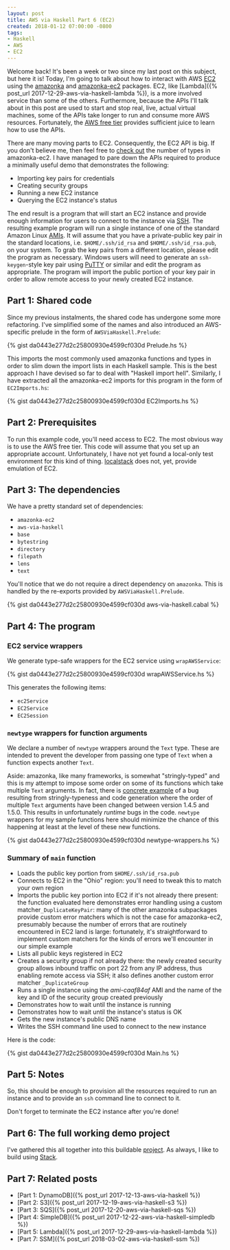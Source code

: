 ```yaml
---
layout: post
title: AWS via Haskell Part 6 (EC2)
created: 2018-01-12 07:00:00 -0800
tags:
- Haskell
- AWS
- EC2
---
```

Welcome back! It's been a week or two since my last post on this subject, but here it is! Today, I'm going to talk about how to interact with AWS [EC2][ec2] using the [amazonka][amazonka] and [amazonka-ec2][amazonka-ec2] packages. EC2, like [Lambda]({% post_url 2017-12-29-aws-via-haskell-lambda %}), is a more involved service than some of the others. Furthermore, because the APIs I'll talk about in this post are used to start and stop real, live, actual virtual machines, some of the APIs take longer to run and consume more AWS resources. Fortunately, the [AWS free tier][aws-free-tier] provides sufficient juice to learn how to use the APIs.

There are many moving parts to EC2. Consequently, the EC2 API is big. If you don't believe me, then feel free to [check out][amazonka-ec2-types] the number of types in amazonka-ec2. I have managed to pare down the APIs required to produce a minimally useful demo that demonstrates the following:

* Importing key pairs for credentials
* Creating security groups
* Running a new EC2 instance
* Querying the EC2 instance's status

The end result is a program that will start an EC2 instance and provide enough information for users to connect to the instance via [SSH][openssh]. The resulting example program will run a single instance of one of the standard Amazon Linux [AMIs][amis]. It will assume that you have a private-public key pair in the standard locations, i.e. `$HOME/.ssh/id_rsa` and `$HOME/.ssh/id_rsa.pub`, on your system. To grab the key pairs from a different location, please edit the program as necessary. Windows users will need to generate an `ssh-keygen`-style key pair using [PuTTY][putty] or similar and edit the program as appropriate. The program will import the public portion of your key pair in order to allow remote access to your newly created EC2 instance.

## Part 1: Shared code

Since my previous instalments, the shared code has undergone some more refactoring. I've simplified some of the names and also introduced an AWS-specific prelude in the form of `AWSViaHaskell.Prelude`:

{% gist da0443e277d2c25800930e4599cf030d Prelude.hs %}

This imports the most commonly used amazonka functions and types in order to slim down the import lists in each Haskell sample. This is the best approach I have devised so far to deal with "Haskell import hell". Similarly, I have extracted all the amazonka-ec2 imports for this program in the form of `EC2Imports.hs`:

{% gist da0443e277d2c25800930e4599cf030d EC2Imports.hs %}

## Part 2: Prerequisites

To run this example code, you'll need access to EC2. The most obvious way is to use the AWS free tier. This code will assume that you set up an appropriate account. Unfortunately, I have not yet found a local-only test environment for this kind of thing. [localstack][localstack] does not, yet, provide emulation of EC2.

## Part 3: The dependencies

We have a pretty standard set of dependencies:

* `amazonka-ec2`
* `aws-via-haskell`
* `base`
* `bytestring`
* `directory`
* `filepath`
* `lens`
* `text`

You'll notice that we do not require a direct dependency on `amazonka`. This is handled by the re-exports provided by `AWSViaHaskell.Prelude`.

{% gist da0443e277d2c25800930e4599cf030d aws-via-haskell.cabal %}

## Part 4: The program

### EC2 service wrappers

We generate type-safe wrappers for the EC2 service using `wrapAWSService`:

{% gist da0443e277d2c25800930e4599cf030d wrapAWSService.hs %}

This generates the following items:

* `ec2Service`
* `EC2Service`
* `EC2Session`

### `newtype` wrappers for function arguments

We declare a number of `newtype` wrappers around the `Text` type. These are intended to prevent the developer from passing one type of `Text` when a function expects another `Text`.

Aside: amazonka, like many frameworks, is somewhat "stringly-typed" and this is my attempt to impose some order on some of its functions which take multiple `Text` arguments. In fact, there is [concrete example][csg-bug] of a bug resulting from stringly-typeness and code generation where the order of multiple `Text` arguments have been changed between version 1.4.5 and 1.5.0. This results in unfortunately _runtime_ bugs in the code. `newtype` wrappers for my sample functions here should minimize the chance of this happening at least at the level of these new functions.

{% gist da0443e277d2c25800930e4599cf030d newtype-wrappers.hs %}

### Summary of `main` function

* Loads the public key portion from `$HOME/.ssh/id_rsa.pub`
* Connects to EC2 in the "Ohio" region: you'll need to tweak this to match your own region
* Imports the public key portion into EC2 if it's not already there present: the function evaluated here demonstrates error handling using a custom matcher`_DuplicateKeyPair`: many of the other amazonka subpackages provide custom error matchers which is not the case for amazonka-ec2, presumably because the number of errors that are routinely encountered in EC2 land is large: fortunately, it's straightforward to implement custom matchers for the kinds of errors we'll encounter in our simple example
* Lists all public keys registered in EC2
* Creates a security group if not already there: the newly created security group allows inbound traffic on port 22 from any IP address, thus enabling remote access via SSH; it also defines another custom error matcher `_DuplicateGroup`
* Runs a single instance using the _ami-caaf84af_ AMI and the name of the key and ID of the security group created previously
* Demonstrates how to wait until the instance is running
* Demonstrates how to wait until the instance's status is OK
* Gets the new instance's public DNS name
* Writes the SSH command line used to connect to the new instance

Here is the code:

{% gist da0443e277d2c25800930e4599cf030d Main.hs %}

## Part 5: Notes

So, this should be enough to provision all the resources required to run an instance and to provide an `ssh` command line to connect to it.

Don't forget to terminate the EC2 instance after you're done!

## Part 6: The full working demo project

I've gathered this all together into this buildable [project][aws-via-haskell-repo]. As always, I like to build using [Stack][stack].

## Part 7: Related posts

* [Part 1: DynamoDB]({% post_url 2017-12-13-aws-via-haskell %})
* [Part 2: S3]({% post_url 2017-12-19-aws-via-haskell-s3 %})
* [Part 3: SQS]({% post_url 2017-12-20-aws-via-haskell-sqs %})
* [Part 4: SimpleDB]({% post_url 2017-12-22-aws-via-haskell-simpledb %})
* [Part 5: Lambda]({% post_url 2017-12-29-aws-via-haskell-lambda %})
* [Part 7: SSM]({% post_url 2018-03-02-aws-via-haskell-ssm %})

[amazonka]: https://hackage.haskell.org/package/amazonka
[amazonka-ec2]: https://hackage.haskell.org/package/amazonka-ec2
[amazonka-ec2-types]: https://hackage.haskell.org/package/amazonka-ec2-1.5.0/docs/Network-AWS-EC2-Types.html
[amis]: https://docs.aws.amazon.com/AWSEC2/latest/UserGuide/AMIs.html
[aws-free-tier]: https://aws.amazon.com/free/
[aws-via-haskell-repo]: https://github.com/rcook/aws-via-haskell/
[csg-bug]: https://github.com/brendanhay/amazonka/issues/439
[ec2]: https://aws.amazon.com/ec2/
[localstack]: https://github.com/localstack/localstack
[openssh]: https://en.wikipedia.org/wiki/OpenSSH
[putty]: https://www.chiark.greenend.org.uk/~sgtatham/putty/latest.html
[stack]: https://haskellstack.org/
